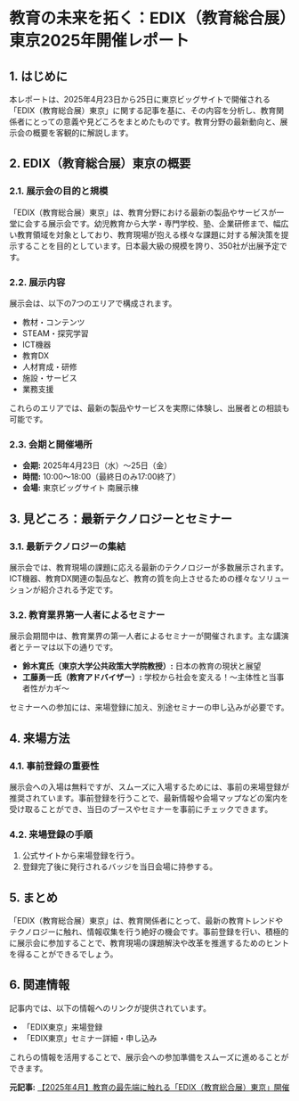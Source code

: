 # 教育の未来を拓く：EDIX（教育総合展）東京2025年開催レポート

## 1. はじめに

本レポートは、2025年4月23日から25日に東京ビッグサイトで開催される「EDIX（教育総合展）東京」に関する記事を基に、その内容を分析し、教育関係者にとっての意義や見どころをまとめたものです。教育分野の最新動向と、展示会の概要を客観的に解説します。

## 2. EDIX（教育総合展）東京の概要

### 2.1. 展示会の目的と規模

「EDIX（教育総合展）東京」は、教育分野における最新の製品やサービスが一堂に会する展示会です。幼児教育から大学・専門学校、塾、企業研修まで、幅広い教育領域を対象としており、教育現場が抱える様々な課題に対する解決策を提示することを目的としています。日本最大級の規模を誇り、350社が出展予定です。

### 2.2. 展示内容

展示会は、以下の7つのエリアで構成されます。

* 教材・コンテンツ
* STEAM・探究学習
* ICT機器
* 教育DX
* 人材育成・研修
* 施設・サービス
* 業務支援

これらのエリアでは、最新の製品やサービスを実際に体験し、出展者との相談も可能です。

### 2.3. 会期と開催場所

* **会期:** 2025年4月23日（水）～25日（金）
* **時間:** 10:00～18:00（最終日のみ17:00終了）
* **会場:** 東京ビッグサイト 南展示棟

## 3. 見どころ：最新テクノロジーとセミナー

### 3.1. 最新テクノロジーの集結

展示会では、教育現場の課題に応える最新のテクノロジーが多数展示されます。ICT機器、教育DX関連の製品など、教育の質を向上させるための様々なソリューションが紹介される予定です。

### 3.2. 教育業界第一人者によるセミナー

展示会期間中は、教育業界の第一人者によるセミナーが開催されます。主な講演者とテーマは以下の通りです。

* **鈴木寛氏（東京大学公共政策大学院教授）:** 日本の教育の現状と展望
* **工藤勇一氏（教育アドバイザー）:** 学校から社会を変える！〜主体性と当事者性がカギ〜

セミナーへの参加には、来場登録に加え、別途セミナーの申し込みが必要です。

## 4. 来場方法

### 4.1. 事前登録の重要性

展示会への入場は無料ですが、スムーズに入場するためには、事前の来場登録が推奨されています。事前登録を行うことで、最新情報や会場マップなどの案内を受け取ることができ、当日のブースやセミナーを事前にチェックできます。

### 4.2. 来場登録の手順

1. 公式サイトから来場登録を行う。
2. 登録完了後に発行されるバッジを当日会場に持参する。

## 5. まとめ

「EDIX（教育総合展）東京」は、教育関係者にとって、最新の教育トレンドやテクノロジーに触れ、情報収集を行う絶好の機会です。事前登録を行い、積極的に展示会に参加することで、教育現場の課題解決や改革を推進するためのヒントを得ることができるでしょう。

## 6. 関連情報

記事内では、以下の情報へのリンクが提供されています。

* 「EDIX東京」来場登録
* 「EDIX東京」セミナー詳細・申し込み

これらの情報を活用することで、展示会への参加準備をスムーズに進めることができます。


**元記事:** [【2025年4月】教育の最先端に触れる「EDIX（教育総合展）東京」開催](https://fqkids.jp/35237/)